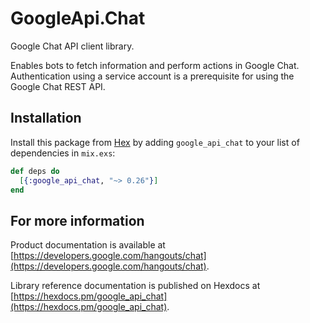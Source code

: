 # GoogleApi.Chat

Google Chat API client library.

Enables bots to fetch information and perform actions in Google Chat. Authentication using a service account is a prerequisite for using the Google Chat REST API.

## Installation

Install this package from [Hex](https://hex.pm) by adding
`google_api_chat` to your list of dependencies in `mix.exs`:

```elixir
def deps do
  [{:google_api_chat, "~> 0.26"}]
end
```

## For more information

Product documentation is available at [https://developers.google.com/hangouts/chat](https://developers.google.com/hangouts/chat).

Library reference documentation is published on Hexdocs at
[https://hexdocs.pm/google_api_chat](https://hexdocs.pm/google_api_chat).
